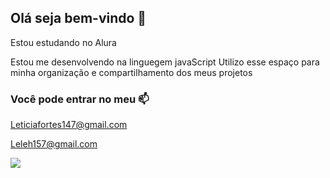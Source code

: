 ## Olá seja bem-vindo 🦔

Estou estudando no Alura

Estou me desenvolvendo na linguegem javaScript
Utilizo esse espaço para minha organização e compartilhamento dos meus projetos


### Você pode entrar no meu 📫

Leticiafortes147@gmail.com

Leleh157@gmail.com

![](https://media1.tenor.com/m/-qBsG1HwR4oAAAAC/cat-dance-dancing-cat.gif)
